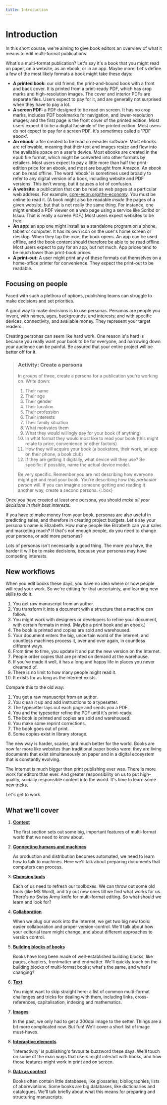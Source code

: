 ```yaml
---
title: Introduction
---
```


# Introduction

In this short course, we're aiming to give book editors an overview of what it means to edit multi-format publications.

What's a multi-format publication? Let's say it's a book that you might read on paper, on a website, as an ebook, or in an app. Maybe more! Let's define a few of the most likely formats a book might take these days:

- **A printed book:** our old friend, the print-and-bound book with a front and back cover. It is printed from a print-ready PDF, which has crop marks and high-resolution images. The cover and interior PDFs are separate files. Users expect to pay for it, and are generally not surprised when they have to pay a lot.
- **A screen PDF:** a PDF designed to be read on screen. It has no crop marks, includes PDF bookmarks for navigation, and lower-resolution images; and the first page is the front cover of the printed edition. Most users expect it to be a digital facsimile of the printed edition. Most users do not expect to pay for a screen PDF. It's sometimes called a 'PDF ebook'.
- **An ebook:** a file created to be read on ereader software. Most ebooks are reflowable, meaning that their text and images resize and flow into the available space on a user's device. Most ebooks are created in the epub file format, which might be converted into other formats by retailers. Most users expect to pay a little more than half the print-edition price for an ebook, and most are bought from Amazon. An ebook can be read offline. The word 'ebook' is sometimes used broadly to refer to any digital version of a book, including website and PDF versions. This isn't wrong, but it causes a lot of confusion.
- **A website:** a publication that can be read as web pages at a particular web address. For example, [core-econ.org/the-economy](https://core-econ.org/the-economy). You must be online to read it. (A book might also be readable *inside* the pages of a given website, but that is not really the same thing. For instance, one might embed a PDF viewer on a web page using a service like Scribd or Issuu. That is really a screen PDF.) Most users expect websites to be free.
- **An app:** an app one might install as a standalone program on a phone, tablet or computer. It has its own icon on the user's home screen or desktop. When they tap the icon, the book opens. An app can be used offline, and the book content should therefore be able to be read offline. Most users expect to pay for an app, but not much. App prices tend to be much lower than print-book prices.
- **A print-out:** A user might print any of these formats out themselves on a home-office printer for convenience. They expect the print-out to be readable.

## Focusing on people

Faced with such a plethora of options, publishing teams can struggle to make decisions and set priorities.

A good way to make decisions is to use personas. Personas are people you invent, with names, ages, backgrounds, and interests; and with specific devices, connectivity, and available money. They represent your target readers.

Creating personas can seem like hard work. One reason is'a hard is because you really want your book to be for everyone, and narrowing down your audience can be painful. Be assured that your entire project will be better off for it.

> ### Activity: Create a persona
> 
> In groups of three, create a persona for a publication you're working on. Write down:
> 
> 1. Their name
> 2. Their age
> 3. Their gender
> 4. Their location
> 5. Their profession
> 6. Their interests
> 7. Their family situation
> 8. What motivates them
> 9. What they would willingly pay for your book (if anything)
> 10. In what format they would most like to read your book (this might relate to price, convenience or other factors)
> 11. How they will acquire your book (a bookstore, their work, an app on their phone, a book club)
> 12. If they are getting it digitally, what device will they use? Be specific: if possible, name the actual device model.
> 
> Be very specific. Remember you are not describing how everyone might get and read your book. You're describing how *this particular person* will. If you can imagine someone getting and reading it another way, create a second persona.
{:.box} 

Once you have created at least one persona, you should *make all your decisions in their best interests*.

If you have to make money from your book, personas are also useful in predicting sales, and therefore in creating project budgets. Let's say your persona's name is Elizabeth. How many people like Elizabeth can your sales and marketing reach? If that's not enough people, do you need to change your persona, or add more personas?

Lots of personas isn't necessarily a good thing. The more you have, the harder it will be to make decisions, because your personas may have competing interests.

## New workflows

When you edit books these days, you have no idea where or how people will read your work. So we're editing for that uncertainty, and learning new skills to do it.

1. You get raw manuscript from an author.
1. You transform it into a document with a structure that a machine can follow.
1. You might work with designers or developers to refine your document, with certain formats in mind. (Maybe a print book and an ebook.)
1. The book is printed and copies are sold and warehoused.
1. Your document enters the big, uncertain world of the Internet, and countless machines process it, over and over again, in countless different ways.
1. From time to time, you update it and put the new version on the Internet.
1. People order copies that are printed on demand at the warehouse.
1. If you've made it well, it has a long and happy life in places you never dreamed of.
1. There is no limit to how many people might read it.
1. It exists for as long as the Internet exists.

Compare this to the old way:

1. You get a raw manuscript from an author.
1. You clean it up and add instructions to a typesetter.
1. The typesetter lays out each page and sends you a PDF.
1. You and the typesetter refine the PDF until it's print-ready.
1. The book is printed and copies are sold and warehoused.
1. You make some reprint corrections.
1. The book goes out of print.
1. Some copies exist in library storage.

The new way is harder, scarier, and much better for the world. Books are now far more like websites than traditional paper books were: they are living documents that exist simultaneously on paper and in a digital ecosystem that is constantly evolving.

The Internet is much bigger than print publishing ever was. There is more work for editors than ever. And greater responsibility on us to put high-quality, socially responsible content into the world. It's time to learn some new tricks.

Let's get to work.

## What we'll cover

1. [**Context**](01-context.html)

    The first section sets out some big, important features of multi-format world that we need to know about.

2. [**Connecting humans and machines**](02-connecting-humans-and-machines.html)

    As production and distribution becomes automated, we need to learn how to talk to machines. Here we'll talk about preparing documents that computers can process.

3. [**Choosing tools**](03-tools.html)

    Each of us need to refresh our toolboxes. We can throw out some old tools (like MS Word), and try out new ones till we find what works for us. There's no Swiss Army knife for multi-format editing. So what should we learn and look for?

4. [**Collaboration**](04-collaboration.html)

    When we plug our work into the Internet, we get two big new tools: easier collaboration and proper version-control. We'll talk about how your editorial team might change, and about different approaches to version control.

5. [**Building blocks of books**](05-building-blocks.html)

    Books have long been made of well-established building blocks, like pages, chapters, frontmatter and endmatter. We'll quickly touch on the building blocks of multi-format books: what's the same, and what's changing?

6. [**Text**](06-text.html)

    You might want to skip straight here: a list of common multi-format challenges and tricks for dealing with them, including links, cross-references, capitalisation, indexing and mathematics.

7. [**Images**](07-images.html)

    In the past, we only had to get a 300dpi image to the setter. Things are a bit more complicated now. But fun! We'll cover a short list of image must-haves.

8. [**Interactive elements**](08-interactive-elements.html)

    'Interactivity' is publishing's favourite buzzword these days. We'll touch on some of the main ways that users might interact with books, and how those features might work in print and on screen.

9. [**Data as content**](09-data-as-content.html)

    Books often contain little databases, like glossaries, bibliographies, lists of abbreviations. Some books are big databases, like dictionaries and catalogues. We'll talk briefly about what this means for preparing and structuring manuscripts.
